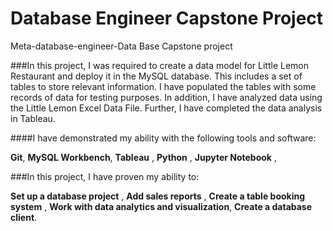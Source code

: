 # Database Engineer Capstone Project

Meta-database-engineer-Data Base Capstone project

###In this project, I was required to create a data model for Little Lemon Restaurant and deploy it in the MySQL database. This includes a set of tables to store relevant information. I have populated the tables with some records of data for testing purposes. In addition, I have analyzed data using the Little Lemon Excel Data File. Further, I have completed the data analysis in Tableau.

####I have demonstrated my ability with the following tools and software:

**Git**,
**MySQL Workbench**,
**Tableau** ,
**Python** ,
**Jupyter Notebook** ,

###In this project, I have proven my ability to:

**Set up a database project** ,
**Add sales reports** ,
**Create a table booking system** ,
**Work with data analytics and visualization**,
**Create a database client**.
  
